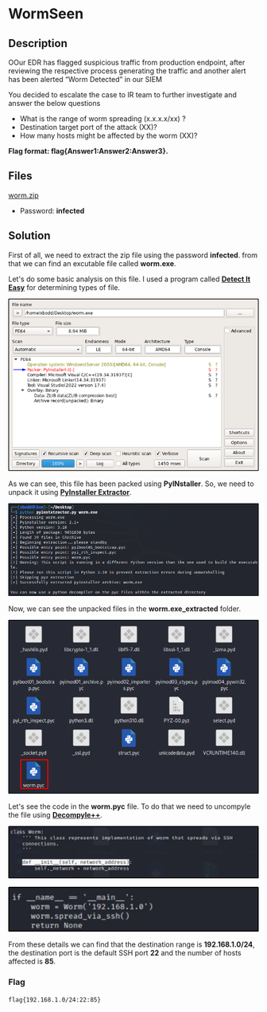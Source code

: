 # WormSeen

## Description
OOur EDR has flagged suspicious traffic from production endpoint, after reviewing the respective process generating the traffic and another alert has been alerted “Worm Detected” in our SIEM

You decided to escalate the case to IR team to further investigate and answer the below questions 
* What is the range of worm spreading (x.x.x.x/xx) ?
* Destination target port of the attack (XX)?
* How many hosts might be affected by the worm (XX)?

**Flag format: flag{Answer1:Answer2:Answer3}.**

## Files
[worm.zip](./worm.zip)
* Password: **infected**

## Solution

First of all, we need to extract the zip file using the password **infected**. from that we can find an excutable file called **worm.exe**.

Let's do some basic analysis on this file. I used a program called **[Detect It Easy](https://github.com/horsicq/Detect-It-Easy)** for determining types of file.
 
<p align="center">
    <img src="./1.png">
</p>

As we can see, this file has been packed using **PyINstaller**. So, we need to unpack it using **[PyInstaller Extractor](https://github.com/extremecoders-re/pyinstxtractor)**.

<p align="center">
    <img src="./2.png">
</p>

Now, we can see the unpacked files in the **worm.exe_extracted** folder. 

<p align="center">
    <img src="./3.png">
</p>

Let's see the code in the **worm.pyc** file. To do that we need to uncompyle the file using **[Decompyle++](https://github.com/zrax/pycdc)**.

<p align="center">
    <img src="./4.png">
</p>

<p align="center">
    <img src="./5.png">
</p>

From these details we can find that the destination range is **192.168.1.0/24**, the destination port is the default SSH port **22** and the number of hosts affected is **85**.

### Flag
```
flag{192.168.1.0/24:22:85}
```